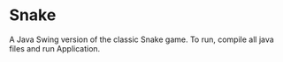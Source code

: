# Snake
A Java Swing version of the classic Snake game. To run, compile all java files and run Application.
